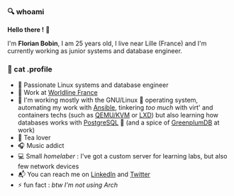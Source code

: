 ### :mag: whoami

**Hello there !** :raising_hand:

I'm **Florian Bobin**, I am 25 years old, I live near Lille (France) and I'm currently working as junior systems and database engineer.

### :floppy_disk: cat .profile

* :construction_worker: Passionate Linux systems and database engineer
* :office: Work at [Worldline France](https://fr.worldline.com/fr/home.html)
* :wrench: I'm working mostly with the GNU/Linux :penguin: operating system, automating my work with [Ansible](https://www.ansible.com/), tinkering *too much* with virt' and containers techs (such as [QEMU/KVM](https://www.redhat.com/en/topics/virtualization/what-is-KVM) or [LXD](https://linuxcontainers.org/lxd/introduction/)) but also learning how databases works with [PostgreSQL](https://www.postgresql.org/) 🐘 (and a spice of [GreenplumDB](https://greenplum.org/) at work)
* :tea: Tea lover
* :headphones: Music addict
* :computer: Small *homelaber* : I've got a custom server for learning labs, but also few network devices
* :mailbox_with_mail: You can reach me on [LinkedIn](https://www.linkedin.com/in/florian-bobin/) and [Twitter](https://twitter.com/_fbnd)
* :zap: fun fact : *btw I'm not using Arch*

<!--
**ruskofd/ruskofd** is a ✨ _special_ ✨ repository because its `README.md` (this file) appears on your GitHub profile.

Here are some ideas to get you started:

- 🔭 I’m currently working on ...
- 🌱 I’m currently learning ...
- 👯 I’m looking to collaborate on ...
- 🤔 I’m looking for help with ...
- 💬 Ask me about ...
- 📫 How to reach me: ...
- 😄 Pronouns: ...
- ⚡ Fun fact: ...
-->
